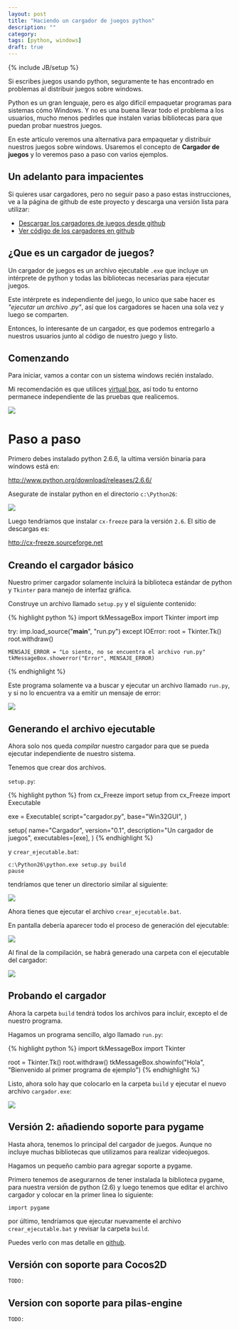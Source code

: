 ```yaml
---
layout: post
title: "Haciendo un cargador de juegos python"
description: ""
category: 
tags: [python, windows]
draft: true
---
```

{% include JB/setup %}

Si escribes juegos usando python, seguramente te has encontrado en problemas al distribuir juegos sobre windows.

Python es un gran lenguaje, pero es algo difícil empaquetar programas para sistemas cómo Windows. Y no es una buena llevar todo el problema a los usuarios, mucho menos pedirles que instalen varias bibliotecas para que puedan probar nuestros juegos.

En este artículo veremos una alternativa para empaquetar y distribuir nuestros juegos sobre windows. Usaremos el concepto de **Cargador de juegos** y lo veremos paso a paso con varios ejemplos.


## Un adelanto para impacientes

Si quieres usar cargadores, pero no seguir paso a paso estas instrucciones, ve a la página de github de este proyecto y descarga una versión lista para utilizar:

- [Descargar los cargadores de juegos desde github][github_download]
- [Ver código de los cargadores en github][github]

[github]: https://github.com/hugoruscitti/cargador_de_juegos
[github_download]: https://github.com/hugoruscitti/cargador_de_juegos/downloads


## ¿Que es un cargador de juegos?

Un cargador de juegos es un archivo ejecutable `.exe` que incluye un intérprete de python y todas las bibliotecas necesarias para ejecutar juegos.

Este intérprete es independiente del juego, lo unico que sabe hacer es *"ejecutar un archivo .py"*, así que los cargadores se hacen una sola vez y luego se comparten.

Entonces, lo interesante de un cargador, es que podemos entregarlo a nuestros usuarios junto al código de nuestro juego y listo.

## Comenzando

Para iniciar, vamos a contar con un sistema windows recién instalado.

Mi recomendación es que utilices [virtual box], así todo tu entorno permanece independiente de las pruebas que realicemos.

[virtual box]: https://www.virtualbox.org/

![](/images/cargador_de_juegos/desktop.png)


# Paso a paso

Primero debes instalado python 2.6.6, la ultima versión binaria para windows está en:

<http://www.python.org/download/releases/2.6.6/>

Asegurate de instalar python en el directorio `c:\Python26`:

![](/images/cargador_de_juegos/instala_python.png)


Luego tendríamos que instalar `cx-freeze` para la versión `2.6`. El sitio de descargas es:

<http://cx-freeze.sourceforge.net>



## Creando el cargador básico

Nuestro primer cargador solamente incluirá la biblioteca estándar de python y `Tkinter` para manejo de interfaz gráfica.

Construye un archivo llamado ``setup.py`` y el siguiente contenido:

{% highlight python %}
import tkMessageBox
import Tkinter
import imp

try:
    imp.load_source("__main__", "run.py")
except IOError:
    root = Tkinter.Tk()
    root.withdraw()

    MENSAJE_ERROR = "Lo siento, no se encuentra el archivo run.py"
    tkMessageBox.showerror("Error", MENSAJE_ERROR)
{% endhighlight %}

Este programa solamente va a buscar y ejecutar un archivo llamado `run.py`, y si no lo encuentra va a emitir un mensaje de error:


![](/images/cargador_de_juegos/error.png)


## Generando el archivo ejecutable

Ahora solo nos queda *compilar* nuestro cargador para que se pueda ejecutar independiente de nuestro sistema.

Tenemos que crear dos archivos.

`setup.py`:

{% highlight python %}
from cx_Freeze import setup
from cx_Freeze import Executable

exe = Executable(
        script="cargador.py",
        base="Win32GUI",
)

setup(
    name="Cargador",
    version="0.1",
    description="Un cargador de juegos",
    executables=[exe],
)
{% endhighlight %}


y `crear_ejecutable.bat`:

    c:\Python26\python.exe setup.py build
    pause


tendríamos que tener un directorio similar al siguiente:

![](/images/cargador_de_juegos/archivos.png)

Ahora tienes que ejecutar el archivo `crear_ejecutable.bat`.

En pantalla debería aparecer todo el proceso de generación del ejecutable:

![](/images/cargador_de_juegos/compilando.png)


Al final de la compilación, se habrá generado una carpeta con el
ejecutable del cargador:

![](/images/cargador_de_juegos/build.png)


## Probando el cargador

Ahora la carpeta `build` tendrá todos los archivos para incluir, excepto el de nuestro programa.

Hagamos un programa sencillo, algo llamado `run.py`:

{% highlight python %}
import tkMessageBox
import Tkinter

root = Tkinter.Tk()
root.withdraw()
tkMessageBox.showinfo("Hola", "Bienvenido al primer programa de ejemplo")
{% endhighlight %}

Listo, ahora solo hay que colocarlo en la carpeta `build` y ejecutar el nuevo archivo `cargador.exe`:

![](/images/cargador_de_juegos/exito.png)


## Versión 2: añadiendo soporte para pygame

Hasta ahora, tenemos lo principal del cargador de juegos. Aunque no incluye muchas bibliotecas que utilizamos para realizar videojuegos.

Hagamos un pequeño cambio para agregar soporte a pygame.

Primero tenemos de asegurarnos de tener instalada la biblioteca pygame, para nuestra versión de python (2.6) y luego tenemos que editar el archivo cargador y colocar en la primer linea lo siguiente:

    import pygame

por último, tendríamos que ejecutar nuevamente el archivo `crear_ejecutable.bat` y revisar la carpeta `build`.


Puedes verlo con mas detalle en [github][github_pygame].

[github_pygame]: https://github.com/hugoruscitti/cargador_de_juegos/tree/master/cargador_pygame


## Versión con soporte para Cocos2D

    TODO:

## Version con soporte para pilas-engine

    TODO:
